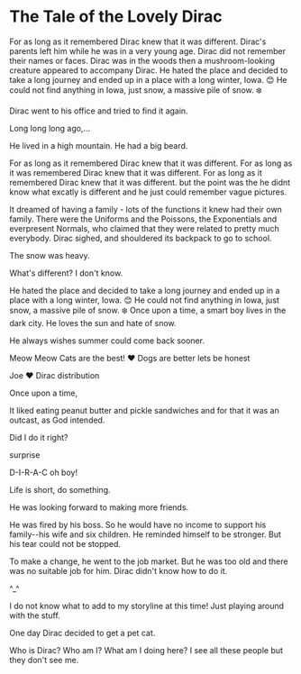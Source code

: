 # The Tale of the Lovely Dirac

For as long as it remembered Dirac knew that it was different. Dirac's parents left him while he was in a very young age. Dirac did not remember their names or faces.
Dirac was in the woods then a mushroom-looking creature appeared to accompany Dirac. 
He hated the place and decided to take a long journey and ended up in a place with a long winter, Iowa.  :blush:
He could not find anything in Iowa, just snow, a massive pile of snow. :snowflake:

Dirac went to his office and tried to find it again. 

Long long long ago,...

He lived in a high mountain. He had a big beard.

For as long as it remembered Dirac knew that it was different. 
For as long as it was remembered Dirac knew that it was different.
For as long as it remembered Dirac knew that it was different. 
but the point was the he didnt know what excatly is different and he just could remember vague pictures.


It dreamed of having a family - lots of the functions it knew had their own family. There were the Uniforms and the Poissons, the Exponentials and everpresent Normals, who claimed that they were related to pretty much everybody. Dirac sighed, and shouldered its backpack to go to school.

The snow was heavy.

What's different?
I don't know.

He hated the place and decided to take a long journey and ended up in a place with a long winter, Iowa.  :blush:
He could not find anything in Iowa, just snow, a massive pile of snow. :snowflake:
Once upon a time, a smart boy lives in the dark city. He loves the sun and hate of snow.

He always wishes summer could come back sooner.

Meow Meow Cats are the best! :heart:
Dogs are better lets be honest 

Joe :heart: Dirac distribution

Once upon a time,

It liked eating peanut butter and pickle sandwiches and for that it was an outcast, as God intended. 


Did I do it right?

surprise

D-I-R-A-C oh boy!


Life is short, do something.


He was looking forward to making more friends.

He was fired by his boss. So he would have no income to support his family--his wife and six children. He reminded himself to be stronger. But his tear could not be stopped.

To make a change, he went to the job market. But he was too old and there was no suitable job for him. Dirac didn't know how to do it.

^_^

I do not know what to add to my storyline at this time!
Just playing around with the stuff.


One day Dirac decided to get a pet cat.

Who is Dirac? Who am I? What am I doing here?
I see all these people but they don't see me.